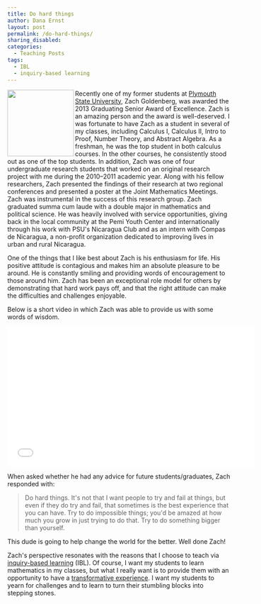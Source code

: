 ```yaml
---
title: Do hard things
author: Dana Ernst
layout: post
permalink: /do-hard-things/
sharing_disabled:
categories:
  - Teaching Posts
tags:
  - IBL
  - inquiry-based learning
---
```


<img src="{{ site.baseurl }}/images/2013/12/DSC5799-150x150.jpg?" width=150 align="left"/>Recently one of my former students at [Plymouth State University](http://plymouth.edu), Zach Goldenberg, was awarded the 2013 Graduating Senior Award of Excellence. Zach is an amazing person and the award is well-deserved. I was fortunate to have Zach as a student in several of my classes, including Calculus I, Calculus II, Intro to Proof, Number Theory, and Abstract Algebra. As a freshman, he was the top student in both calculus courses. In the other courses, he consistently stood out as one of the top students. In addition, Zach was one of four undergraduate research students that worked on an original research project with me during the 2010–2011 academic year. Along with his fellow researchers, Zach presented the findings of their research at two regional conferences and presented a poster at the Joint Mathematics Meetings. Zach was instrumental in the success of this research group. Zach graduated summa cum laude with a double major in mathematics and political science. He was heavily involved with service opportunities, giving back in the local community at the Pemi Youth Center and internationally through his work with PSU's Nicaragua Club and as an intern with Compas de Nicaragua, a non-profit organization dedicated to improving lives in urban and rural Nicaragua.

One of the things that I like best about Zach is his enthusiasm for life. His positive attitude is contagious and makes him an absolute pleasure to be around. He is constantly smiling and providing words of encouragement to those around him. Zach has been an exceptional role model for others by demonstrating that hard work pays off, and that the right attitude can make the difficulties and challenges enjoyable.

Below is a short video in which Zach was able to provide us with some words of wisdom.

<iframe width="560" height="315" src="//www.youtube.com/embed/bjXsBWihTOM" frameborder="0" allowfullscreen></iframe>

When asked whether he had any advice for future students/graduates, Zach responded with:

> Do hard things. It's not that I want people to try and fail at things, but even if they do try and fail, that sometimes is the best experience that you can have. Try to do impossible things; you'd be amazed at how much you grow in just trying to do that. Try to do something bigger than yourself.

This dude is going to help change the world for the better.﻿ Well done Zach!

Zach's perspective resonates with the reasons that I choose to teach via [inquiry-based learning](http://maamathedmatters.blogspot.com/2013/05/what-heck-is-ibl.html) (IBL). Of course, I want my students to learn mathematics in my classes, but what I really want is to provide them with an opportunity to have a [transformative experience](http://en.wikipedia.org/wiki/Transformative_learning). I want my students to yearn for challenges and to learn to turn their stumbling blocks into stepping stones.
